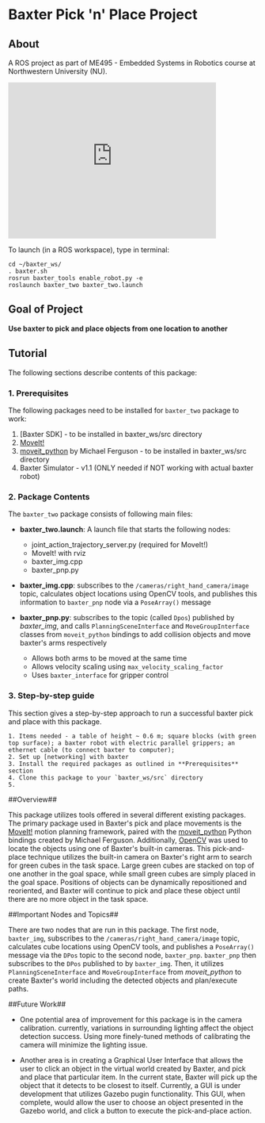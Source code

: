 Baxter Pick 'n' Place Project
=========================

## About ##

A ROS project as part of ME495 - Embedded Systems in Robotics course at Northwestern University (NU). 

<iframe width="420" height="315" src="https://www.youtube.com/embed/RkelMrtiU3E" frameborder="0" allowfullscreen></iframe>

To launch (in a ROS workspace), type in terminal:
```
cd ~/baxter_ws/
. baxter.sh
rosrun baxter_tools enable_robot.py -e
roslaunch baxter_two baxter_two.launch
```

## Goal of Project ##

**Use baxter to pick and place objects from one location to another**

## Tutorial ##

The following sections describe contents of this package:

### 1. Prerequisites ###

The following packages need to be installed for `baxter_two` package to work: 

1. [Baxter SDK] - to be installed in baxter_ws/src directory
2. [MoveIt!]
3. [moveit_python] by Michael Ferguson - to be installed in baxter_ws/src directory
4. Baxter Simulator - v1.1 (ONLY needed if NOT working with actual baxter robot)

### 2. Package Contents ###

The `baxter_two` package consists of following main files:

* **baxter_two.launch**: A launch file that starts the following nodes:
	* joint_action_trajectory_server.py (required for MoveIt!)
	* MoveIt! with rviz
	* baxter_img.cpp
	* baxter_pnp.py

* **baxter_img.cpp**: subscribes to the `/cameras/right_hand_camera/image` topic, calculates object locations using OpenCV tools, and publishes this information to `baxter_pnp` node via a `PoseArray()` message

* **baxter_pnp.py**: subscribes to the topic (called `Dpos`) published by *baxter_img*, and calls `PlanningSceneInterface` and `MoveGroupInterface` classes from `moveit_python` bindings to add collision objects and move baxter's arms respectively
	* Allows both arms to be moved at the same time
	* Allows velocity scaling using `max_velocity_scaling_factor`
	* Uses `baxter_interface` for gripper control

### 3. Step-by-step guide ###

This section gives a step-by-step approach to run a successful baxter pick and place with this package. 

	1. Items needed - a table of height ~ 0.6 m; square blocks (with green top surface); a baxter robot with electric parallel grippers; an ethernet cable (to connect baxter to computer);
	2. Set up [networking] with baxter
	3. Install the required packages as outlined in **Prerequisites** section
	4. Clone this package to your `baxter_ws/src` directory
	5. 



##Overview##

This package utilizes tools offered in several different existing packages. The primary package used in Baxter's pick and place movements is the [MoveIt!] motion planning framework, paired with the [moveit_python] Python bindings created by Michael Ferguson. Additionally, [OpenCV] was used to locate the objects using one of Baxter's built-in cameras. This pick-and-place technique utilizes the built-in camera on Baxter's right arm to search for green cubes in the task space. Large green cubes are stacked on top of one another in the goal space, while small green cubes are simply placed in the goal space. Positions of objects can be dynamically repositioned and reoriented, and Baxter will continue to pick and place these object until there are no more object in the task space. 

##Important Nodes and Topics##

There are two nodes that are run in this package. The first node, `baxter_img`, subscribes to the `/cameras/right_hand_camera/image` topic, calculates cube locations using OpenCV tools, and publishes a `PoseArray()` message via the `DPos` topic to the second node, `baxter_pnp`. `baxter_pnp` then subscribes to the `DPos` published to by `baxter_img`. Then, it utilizes `PlanningSceneInterface` and `MoveGroupInterface` from *moveit_python* to create Baxter's world including the detected objects and plan/execute paths. 


##Future Work##

* One potential area of improvement for this package is in the camera calibration. currently, variations in surrounding lighting affect the object detection success. Using more finely-tuned methods of calibrating the camera will minimize the lighting issue. 

* Another area is in creating a Graphical User Interface that allows the user to click an object in the virtual world created by Baxter, and pick and place that particular item. In the current state, Baxter will pick up the object that it detects to be closest to itself. Currently, a GUI is under development that utilizes Gazebo pugin functionality. This GUI, when complete, would allow the user to choose an object presented in the Gazebo world, and click a button to execute the pick-and-place action.





[Rethink Robotics]: http://www.rethinkrobotics.com/baxter/
[MoveIt!]: https://github.com/RethinkRobotics/sdk-docs/wiki/MoveIt-Tutorial#tutorial
[Baxter setup instructions]: http://sdk.rethinkrobotics.com/wiki/Getting_Started
[here]: http://sdk.rethinkrobotics.com/wiki/Simulator_Installation
[moveit_python]: https://github.com/mikeferguson/moveit_python
[this tutorial]: https://github.com/RethinkRobotics/sdk-docs/wiki/MoveIt-Tutorial#tutorial
[OpenCV]: http://opencv.org/
[these instructions]: http://docs.opencv.org/2.4/doc/tutorials/introduction/linux_install/linux_install.html

